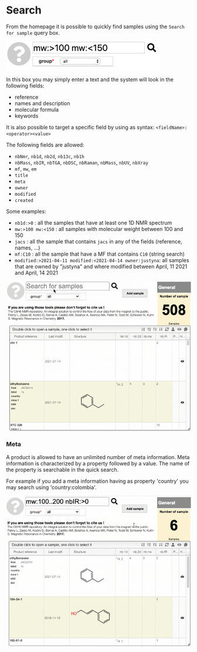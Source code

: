 # Search

From the homepage it is possible to quickly find samples using the `Search for sample` query box.

![](search.png)

In this box you may simply enter a text and the system will look in the following fields:

- reference
- names and description
- molecular formula
- keywords

It is also possible to target a specific field by using as syntax: `<fieldName>:<operator><value>`

The following fields are allowed:

- `nbNmr`, `nb1d`, `nb2d`, `nb13c`, `nb1h`
- `nbMass`, `nbIR`, `nbTGA`, `nbDSC`, `nbRaman`, `nbMass`, `nbUV`, `nbXray`
- `mf`, `mw`, `em`
- `title`
- `meta`
- `owner`
- `modified`
- `created`

Some examples:

- `nb1d:>0` : all the samples that have at least one 1D NMR spectrum
- `mw:>100 mw:<150` : all samples with molecular weight between 100 and 150
- `jacs` : all the sample that contains `jacs` in any of the fields (reference, names, ...)
- `mf:C10` : all the sample that have a MF that contains `C10` (string search)
- `modified:>2021-04-11 modified:<2021-04-14 owner:justyna`: all samples that are owned by "justyna" and where modified between April, 11 2021 and April, 14 2021

![add searchMW](searchMW.gif)

### Meta

A product is allowed to have an unlimited number of meta information. Meta information is characterized by a property followed by a value. The name of the property is searchable in the quick search.

For example if you add a meta information having as property 'country' you may search using 'country:colombia'.

![add search_country](search_country.gif)